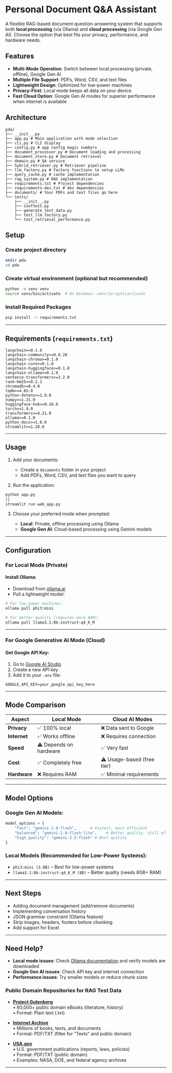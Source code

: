 # Personal Document Q&A Assistant

A flexible RAG-based document question-answering system that supports both **local processing** (via Ollama) and **cloud processing** (via Google Gen AI). Choose the option that best fits your privacy, performance, and hardware needs.

## Features

- **Multi-Mode Operation**: Switch between local processing (private, offline), Google Gen AI
- **Multiple File Support**: PDFs, Word, CSV, and text files
- **Lightweight Design**: Optimized for low-power machines
- **Privacy-First**: Local mode keeps all data on your device
- **Fast Cloud Option**: Google Gen AI modes for superior performance when internet is available

## Architecture
```
pda/
├── __init__.py  
├── app.py # Main application with mode selection
├── cli.py # CLI display
├── config.py # app config magic numbers 
├── document_processor.py # Document loading and processing
├── document_store.py # Document retrieval
├── domain.py # QA service
├── hybrid_retriever.py # Retriever pipeline
├── llm_factory.py # Factory functions to setup LLMs
├── query_cache.py # cache implementation
├── rag_system.py # RAG implementation
├── requirements.txt # Project dependencies
├── requirements-dev.txt # dev dependencies
├── documents/ # Your PDFs and text files go here
└── tests/
    ├── __init__.py
    ├── conftest.py
    ├── generate_test_data.py
    ├── test_llm_factory.py
    └── test_retrieval_performance.py
```

## Setup

### Create project directory
```bash
mkdir pda
cd pda
```

### Create virtual environment (optional but recommended)
```bash
python -m venv venv
source venv/bin/activate  # On Windows: venv\Scripts\activate
```

### Install Required Packages

```bash
pip install -r requirements.txt
```

---

## Requirements (`requirements.txt`)

```text
langchain>=0.1.0
langchain-community>=0.0.20
langchain-chroma>=0.1.0
langchain-core>=0.1.0
langchain-huggingface>=0.1.0
langchain-ollama>=0.1.0
sentence-transformers>=2.2.0
rank-bm25>=0.2.1
chromadb>=0.4.0
tqdm>=4.65.0
python-dotenv>=1.0.0
numpy>=1.21.0
huggingface-hub>=0.16.0
torch>=1.9.0
transformers>=4.21.0
ollama>=0.1.0
python-docx>=1.0.0
streamlit>=1.28.0
```

---

## Usage

1. Add your documents:

   * Create a `documents` folder in your project
   * Add PDFs, Word, CSV, and text files you want to query

2. Run the application:

```bash
python app.py
||
streamlit run web_app.py
```

3. Choose your preferred mode when prompted:

   * **Local**: Private, offline processing using Ollama
   * **Google Gen AI**: Cloud-based processing using Gemini models

---

## Configuration

### For Local Mode (Private)

#### Install Ollama:

* Download from [ollama.ai](https://ollama.ai)
* Pull a lightweight model:

```bash
# For low-power machines:
ollama pull phi3:mini

# For better quality (requires more RAM):
ollama pull llama3.1:8b-instruct-q4_K_M
```

---

### For Google Generative AI Mode (Cloud)

#### Get Google API Key:

1. Go to [Google AI Studio](https://makersuite.google.com/)
2. Create a new API key
3. Add it to your `.env` file:

```env
GOOGLE_API_KEY=your_google_api_key_here
```

---

## Mode Comparison

| Aspect       | Local Mode             | Cloud AI Modes             |
| ------------ | ---------------------- |----------------------------|
| **Privacy**  | ✅ 100% local           | ❌ Data sent to Google      |
| **Internet** | ✅ Works offline        | ❌ Requires connection      |
| **Speed**    | ⚠️ Depends on hardware | ✅ Very fast                |
| **Cost**     | ✅ Completely free      | ⚠️ Usage-based (free tier) |
| **Hardware** | ❌ Requires RAM         | ✅ Minimal requirements     |

---

## Model Options

### Google Gen AI Models:
```python
model_options = {
    "fast": "gemini-2.0-flash",      # Fastest, most efficient
    "balanced": "gemini-2.0-flash-lite",    # Better quality, still efficient
    "high_quality": "gemini-2.5-flash" # Best quality
}
```

### Local Models (Recommended for Low-Power Systems):

* `phi3:mini (3.8B)` – Best for low-power systems
* `llama3.1:8b-instruct-q4_K_M (8B)` – Better quality (needs 8GB+ RAM)

---

## Next Steps

* Adding document management (add/remove documents)
* Implementing conversation history
* JSON grammar constraint (Ollama feature)
* Strip images, headers, footers before chunking
* Add support for Excel

---

## Need Help?

* **Local mode issues**: Check [Ollama documentation](https://ollama.ai) and verify models are downloaded
* **Google Gen AI issues**: Check API key and internet connection
* **Performance issues**: Try smaller models or reduce chunk sizes

### Public Domain Repositories for RAG Test Data

- **[Project Gutenberg](https://www.gutenberg.org/)**  
  • 60,000+ public domain eBooks (literature, history)  
  • Format: Plain text (.txt)  

- **[Internet Archive](https://archive.org/)**  
  • Millions of books, texts, and documents  
  • Format: PDF/TXT (filter for "Texts" and public domain)  

- **[USA.gov](https://www.usa.gov/federal-agencies)**  
  • U.S. government publications (reports, laws, policies)  
  • Format: PDF/TXT (public domain)  
  • Examples: NASA, DOE, and federal agency archives  
------